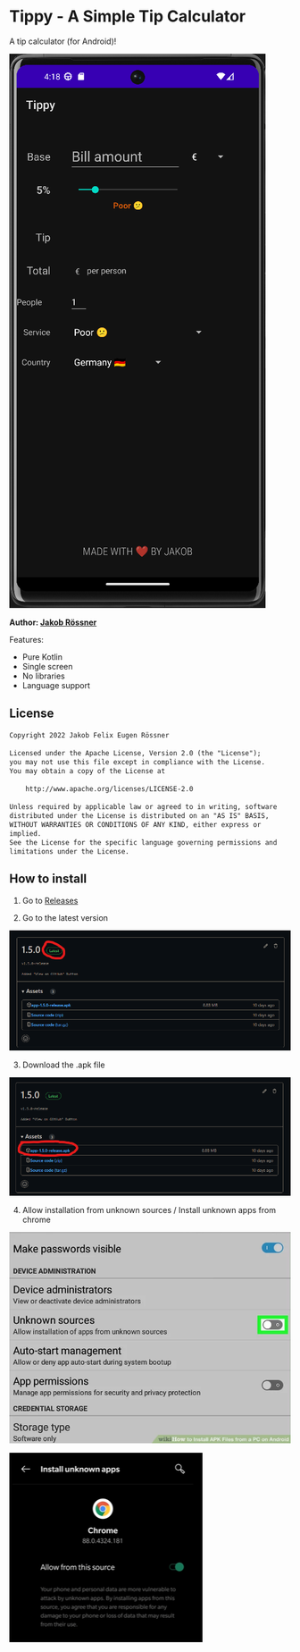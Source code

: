 # Tippy - A Simple Tip Calculator
A tip calculator (for Android)!

![Tippy](Images/README%20Image%20v2.1.png)

****Author:** [Jakob Rössner](https://www.roessner.tech)**

Features:
- Pure Kotlin
- Single screen
- No libraries
- Language support

## License

    Copyright 2022 Jakob Felix Eugen Rössner
    
    Licensed under the Apache License, Version 2.0 (the "License");
    you may not use this file except in compliance with the License.
    You may obtain a copy of the License at
    
        http://www.apache.org/licenses/LICENSE-2.0
    
    Unless required by applicable law or agreed to in writing, software
    distributed under the License is distributed on an "AS IS" BASIS,
    WITHOUT WARRANTIES OR CONDITIONS OF ANY KIND, either express or implied.
    See the License for the specific language governing permissions and
    limitations under the License.

## How to install

1. Go to [Releases](https://github.com/FleetAdmiralJakob/Tippy/releases)

2. Go to the latest version 

![2](Images\2.png)

3. Download the .apk file

![3](Images\3.png)

4. Allow installation from unknown sources / Install unknown apps from chrome

![4.1](Images\4.1.png)

![4.2](Images\4.2.png)